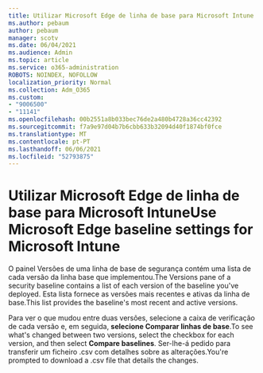 ```yaml
---
title: Utilizar Microsoft Edge de linha de base para Microsoft Intune
ms.author: pebaum
author: pebaum
manager: scotv
ms.date: 06/04/2021
ms.audience: Admin
ms.topic: article
ms.service: o365-administration
ROBOTS: NOINDEX, NOFOLLOW
localization_priority: Normal
ms.collection: Adm_O365
ms.custom:
- "9006500"
- "11141"
ms.openlocfilehash: 00b2551a8b033bec76de2a480b4728a36cc42392
ms.sourcegitcommit: f7a9e97d04b7b6cbb633b32094d40f1874bf0fce
ms.translationtype: MT
ms.contentlocale: pt-PT
ms.lasthandoff: 06/06/2021
ms.locfileid: "52793875"
---
```

# <a name="use-microsoft-edge-baseline-settings-for-microsoft-intune"></a><span data-ttu-id="5f2c3-102">Utilizar Microsoft Edge de linha de base para Microsoft Intune</span><span class="sxs-lookup"><span data-stu-id="5f2c3-102">Use Microsoft Edge baseline settings for Microsoft Intune</span></span>

<span data-ttu-id="5f2c3-103">O painel Versões de uma linha de base de segurança contém uma lista de cada versão da linha base que implementou.</span><span class="sxs-lookup"><span data-stu-id="5f2c3-103">The Versions pane of a security baseline contains a list of each version of the baseline you've deployed.</span></span> <span data-ttu-id="5f2c3-104">Esta lista fornece as versões mais recentes e ativas da linha de base.</span><span class="sxs-lookup"><span data-stu-id="5f2c3-104">This list provides the baseline's most recent and active versions.</span></span>

<span data-ttu-id="5f2c3-105">Para ver o que mudou entre duas versões, selecione a caixa de verificação de cada versão e, em seguida, **selecione Comparar linhas de base**.</span><span class="sxs-lookup"><span data-stu-id="5f2c3-105">To see what's changed between two versions, select the checkbox for each version, and then select **Compare baselines**.</span></span> <span data-ttu-id="5f2c3-106">Ser-lhe-á pedido para transferir um ficheiro .csv com detalhes sobre as alterações.</span><span class="sxs-lookup"><span data-stu-id="5f2c3-106">You're prompted to download a .csv file that details the changes.</span></span>